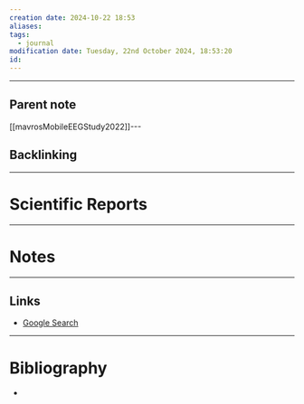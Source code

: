 ```yaml
---
creation date: 2024-10-22 18:53
aliases: 
tags:
  - journal
modification date: Tuesday, 22nd October 2024, 18:53:20
id:
---
```

---

## Parent note
[[mavrosMobileEEGStudy2022]]---
## Backlinking


---
# Scientific Reports


---
# Notes


---
## Links
- [Google Search](https://www.google.com/search?q=Scientific+Reports)

---
# Bibliography
+ 